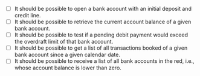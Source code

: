 - [ ] It should be possible to open a bank account with an initial deposit and credit line.
- [ ] It should be possible to retrieve the current account balance of a given bank account.
- [ ] It should be possible to test if a pending debit payment would exceed the overdraft limit of that bank account.
- [ ] It should be possible to get a list of all transactions booked of a given bank account since a given calendar date.
- [ ] It should be possible to receive a list of all bank accounts in the red, i.e., whose account balance is lower than zero.